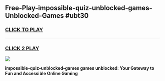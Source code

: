 
## Free-Play-impossible-quiz-unblocked-games-Unblocked-Games #ubt30
<h3>
<a href="https://news.freeplayer.one?title=impossible-quiz-unblocked-games&ref=8M">CLICK TO PLAY</a></h3>
<hr>

<h3>
<a href="https://news.freeplayer.one?title=impossible-quiz-unblocked-games&ref=8M">CLICK 2 PLAY</a>
  
</h3>

<a href="https://news.freeplayer.one?title=impossible-quiz-unblocked-games&ref=8M"><img src="https://clearcache.store/games.png"></a>


**impossible-quiz-unblocked-games games unblocked: Your Gateway to Fun and Accessible Online Gaming**
